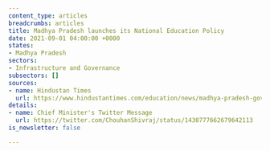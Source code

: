 ```yaml
---
content_type: articles
breadcrumbs: articles
title: Madhya Pradesh launches its National Education Policy
date: 2021-09-01 04:00:00 +0000
states:
- Madhya Pradesh
sectors:
- Infrastructure and Governance
subsectors: []
sources:
- name: Hindustan Times
  url: https://www.hindustantimes.com/education/news/madhya-pradesh-government-implements-nep-2020-101629971060918.html
details:
- name: Chief Minister's Twitter Message
  url: https://twitter.com/ChouhanShivraj/status/1430777662679642113
is_newsletter: false

---
```

